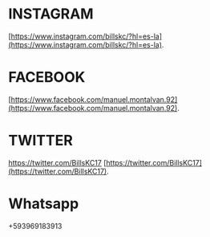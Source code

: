 ---
---

# INSTAGRAM 


[https://www.instagram.com/billskc/?hl=es-la](https://www.instagram.com/billskc/?hl=es-la).

# FACEBOOK

[https://www.facebook.com/manuel.montalvan.92](https://www.facebook.com/manuel.montalvan.92).


# TWITTER
https://twitter.com/BillsKC17
[https://twitter.com/BillsKC17](https://twitter.com/BillsKC17).


# Whatsapp
+593969183913
